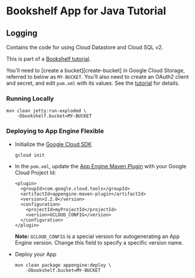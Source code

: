 # Bookshelf App for Java Tutorial
## Logging

Contains the code for using Cloud Datastore and Cloud SQL v2.

This is part of a [Bookshelf tutorial][tutorial].

You'll need to [create a bucket][create-bucket] in Google Cloud Storage,
referred to below as `MY-BUCKET`. You'll also need to create an OAuth2 client
and secret, and edit `pom.xml` with its values. See the [tutorial][tutorial] for
details.

[tutorial]: https://cloud.google.com/java/getting-started/tutorial-app

### Running Locally

    mvn clean jetty:run-exploded \
        -Dbookshelf.bucket=MY-BUCKET


### Deploying to App Engine Flexible

* Initialize the [Google Cloud SDK]()

      gcloud init

* In the `pom.xml`, update the [App Engine Maven Plugin](https://cloud.google.com/appengine/docs/standard/java/tools/maven-reference)
with your Google Cloud Project Id:

  ```
  <plugin>
    <groupId>com.google.cloud.tools</groupId>
    <artifactId>appengine-maven-plugin</artifactId>
    <version>2.2.0</version>
    <configuration>
      <projectId>myProjectId</projectId>
      <version>GCLOUD_CONFIG</version>
    </configuration>
  </plugin>
  ```
  **Note:** `GCLOUD_CONFIG` is a special version for autogenerating an App Engine
  version. Change this field to specify a specific version name.

* Deploy your App

      mvn clean package appengine:deploy \
          -Dbookshelf.bucket=MY-BUCKET
